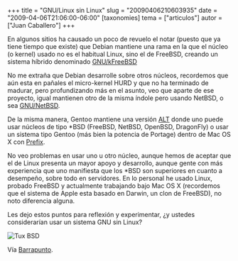 +++
title = "GNU/Linux sin Linux"
slug = "20090406210603935"
date = "2009-04-06T21:06:00-06:00"
[taxonomies]
tema = ["articulos"]
autor = ["Juan Caballero"]
+++

En algunos sitios ha causado un poco de revuelo el notar (puesto que ya tiene
tiempo que existe) que Debian mantiene una rama en la que el núcleo (o kernel)
usado no es el habitual Linux, sino el de FreeBSD, creando un sistema híbrido
denominado [GNU/kFreeBSD](http://www.debian.org/ports/kfreebsd-gnu/)

<!-- more -->
No me extraña que Debian desarrolle sobre otros núcleos, recordemos que aún esta
en pañales el micro-kernel HURD y que no ha terminado de madurar, pero
profundizando más en el asunto, veo que aparte de ese proyecto, igual mantienen
otro de la misma índole pero usando NetBSD, o sea
[GNU/NetBSD](http://www.debian.org/ports/netbsd/).

De la misma manera, Gentoo mantiene una versión
[ALT](http://www.gentoo.org/proj/en/gentoo-alt/) donde uno puede usar núcleos de
tipo \*BSD (FreeBSD, NetBSD, OpenBSD, DragonFly) o usar un sistema tipo Gentoo
(más bien la potencia de Portage) dentro de Mac OS X con
[Prefix](http://www.gentoo.org/proj/en/gentoo-alt/prefix/index.xml).

No veo problemas en usar uno u otro núcleo, aunque hemos de aceptar que
el de Linux presenta un mayor apoyo y desarrollo, aunque gente con más
experiencia que uno manifiesta que los \*BSD son superiores en cuanto a
desempeño, sobre todo en servidores. En lo personal he usado Linux,
probado FreeBSD y actualmente trabajando bajo Mac OS X (recordemos que
el sistema de Apple esta basado en Darwin, un clon de FreeBSD), no noto
diferencia alguna.

Les dejo estos puntos para reflexión y experimentar, ¿y ustedes
considerarían usar un sistema GNU sin Linux?

![Tux BSD](../images/20090406210603935_1_original.png)

Vía
[Barrapunto](http://softlibre.barrapunto.com/softlibre/09/04/06/2051235.shtml).
